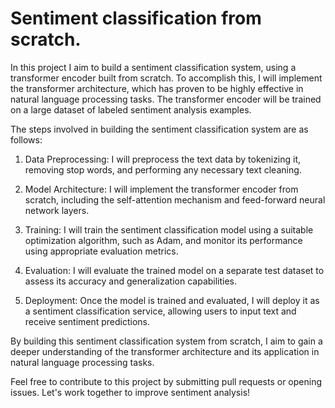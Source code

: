 # Sentiment classification from scratch.

In this project I aim to build a sentiment classification system, using a transformer encoder built from scratch.
To accomplish this, I will implement the transformer architecture, which has proven to be highly effective in natural language processing tasks. The transformer encoder will be trained on a large dataset of labeled sentiment analysis examples.

The steps involved in building the sentiment classification system are as follows:

1. Data Preprocessing: I will preprocess the text data by tokenizing it, removing stop words, and performing any necessary text cleaning.

2. Model Architecture: I will implement the transformer encoder from scratch, including the self-attention mechanism and feed-forward neural network layers.

3. Training: I will train the sentiment classification model using a suitable optimization algorithm, such as Adam, and monitor its performance using appropriate evaluation metrics.

4. Evaluation: I will evaluate the trained model on a separate test dataset to assess its accuracy and generalization capabilities.

5. Deployment: Once the model is trained and evaluated, I will deploy it as a sentiment classification service, allowing users to input text and receive sentiment predictions.

By building this sentiment classification system from scratch, I aim to gain a deeper understanding of the transformer architecture and its application in natural language processing tasks.

Feel free to contribute to this project by submitting pull requests or opening issues. Let's work together to improve sentiment analysis!
